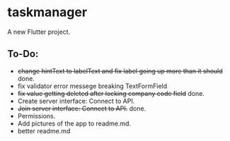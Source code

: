 # taskmanager

A new Flutter project.

## To-Do: 

   - ~~change hintText to labelText and fix label going up more than it should~~ done.
   - fix validator error messege breaking TextFormField
   - ~~fix value getting deleted after locking company code field~~ done.
   - Create server interface: Connect to API.
   - ~~Join server interface: Connect to API.~~ done.
   - Permissions.
   - Add pictures of the app to readme.md.
   - better readme.md
